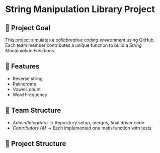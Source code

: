 # String Manipulation Library Project

## 📌 Project Goal
This project simulates a *collaborative coding environment* using GitHub.  
Each team member contributes a unique function to build a *String Manipulation Functions*.

## 🚀 Features
- Reverse string
- Palindrome
- Vowels count
- Word Frequency

## 👥 Team Structure
- *Admin/Integrator* → Repository setup, merges, final driver code
- *Contributors (4)* → Each implemented one math function with tests

## 📂 Project Structure
